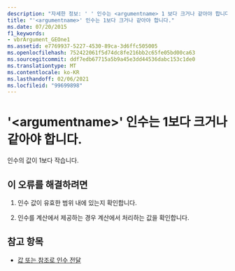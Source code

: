 ```yaml
---
description: "자세한 정보: ' ' 인수는 <argumentname> 1 보다 크거나 같아야 합니다."
title: "'<argumentname>' 인수는 1보다 크거나 같아야 합니다."
ms.date: 07/20/2015
f1_keywords:
- vbrArgument_GEOne1
ms.assetid: e7769937-5227-4530-89ca-3d6ffc505005
ms.openlocfilehash: 752422061f5d74dc8fe216bb2c65fe05bd00ca63
ms.sourcegitcommit: ddf7edb67715a5b9a45e3dd44536dabc153c1de0
ms.translationtype: MT
ms.contentlocale: ko-KR
ms.lasthandoff: 02/06/2021
ms.locfileid: "99699898"
---
```

# <a name="argument-argumentname-must-be-greater-than-or-equal-to-1"></a>'\<argumentname>' 인수는 1보다 크거나 같아야 합니다.

인수의 값이 1보다 작습니다.  
  
## <a name="to-correct-this-error"></a>이 오류를 해결하려면  
  
1. 인수 값이 유효한 범위 내에 있는지 확인합니다.  
  
2. 인수를 계산에서 제공하는 경우 계산에서 처리하는 값을 확인합니다.  
  
## <a name="see-also"></a>참고 항목

- [값 또는 참조로 인수 전달](../programming-guide/language-features/procedures/passing-arguments-by-value-and-by-reference.md)
